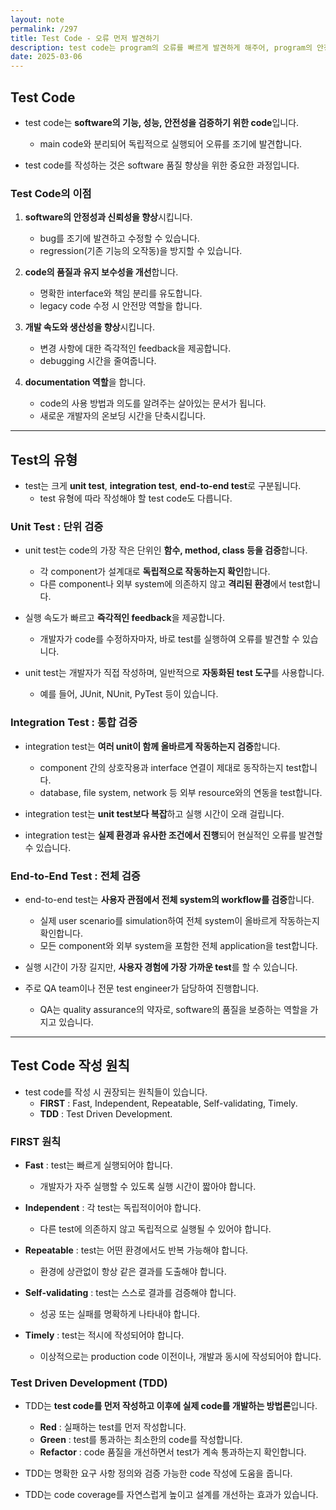 ```yaml
---
layout: note
permalink: /297
title: Test Code - 오류 먼저 발견하기
description: test code는 program의 오류를 빠르게 발견하게 해주어, program의 안정성과 개발 속도를 높여줍니다.
date: 2025-03-06
---
```



## Test Code

- test code는 **software의 기능, 성능, 안전성을 검증하기 위한 code**입니다.
    - main code와 분리되어 독립적으로 실행되어 오류를 조기에 발견합니다.

- test code를 작성하는 것은 software 품질 향상을 위한 중요한 과정입니다.


### Test Code의 이점

1. **software의 안정성과 신뢰성을 향상**시킵니다.
    - bug를 조기에 발견하고 수정할 수 있습니다.
    - regression(기존 기능의 오작동)을 방지할 수 있습니다.

2. **code의 품질과 유지 보수성을 개선**합니다.
    - 명확한 interface와 책임 분리를 유도합니다.
    - legacy code 수정 시 안전망 역할을 합니다.

3. **개발 속도와 생산성을 향상**시킵니다.
    - 변경 사항에 대한 즉각적인 feedback을 제공합니다.
    - debugging 시간을 줄여줍니다.

4. **documentation 역할**을 합니다.
    - code의 사용 방법과 의도를 알려주는 살아있는 문서가 됩니다.
    - 새로운 개발자의 온보딩 시간을 단축시킵니다.


---


## Test의 유형

- test는 크게 **unit test**, **integration test**, **end-to-end test**로 구분됩니다.
    - test 유형에 따라 작성해야 할 test code도 다릅니다.


### Unit Test : 단위 검증

- unit test는 code의 가장 작은 단위인 **함수, method, class 등을 검증**합니다.
    - 각 component가 설계대로 **독립적으로 작동하는지 확인**합니다.
    - 다른 component나 외부 system에 의존하지 않고 **격리된 환경**에서 test합니다.

- 실행 속도가 빠르고 **즉각적인 feedback**을 제공합니다.
    - 개발자가 code를 수정하자마자, 바로 test를 실행하여 오류를 발견할 수 있습니다.

- unit test는 개발자가 직접 작성하며, 일반적으로 **자동화된 test 도구**를 사용합니다.
    - 예를 들어, JUnit, NUnit, PyTest 등이 있습니다.


### Integration Test : 통합 검증

- integration test는 **여러 unit이 함께 올바르게 작동하는지 검증**합니다.
    - component 간의 상호작용과 interface 연결이 제대로 동작하는지 test합니다.
    - database, file system, network 등 외부 resource와의 연동을 test합니다.

- integration test는 **unit test보다 복잡**하고 실행 시간이 오래 걸립니다.

- integration test는 **실제 환경과 유사한 조건에서 진행**되어 현실적인 오류를 발견할 수 있습니다.


### End-to-End Test : 전체 검증

- end-to-end test는 **사용자 관점에서 전체 system의 workflow를 검증**합니다.
    - 실제 user scenario를 simulation하여 전체 system이 올바르게 작동하는지 확인합니다.
    - 모든 component와 외부 system을 포함한 전체 application을 test합니다.

- 실행 시간이 가장 길지만, **사용자 경험에 가장 가까운 test**를 할 수 있습니다.

- 주로 QA team이나 전문 test engineer가 담당하여 진행합니다.
    - QA는 quality assurance의 약자로, software의 품질을 보증하는 역할을 가지고 있습니다.


---


## Test Code 작성 원칙

- test code를 작성 시 권장되는 원칙들이 있습니다.
    - **FIRST** : Fast, Independent, Repeatable, Self-validating, Timely.
    - **TDD** : Test Driven Development.


### FIRST 원칙

- **Fast** : test는 빠르게 실행되어야 합니다.
    - 개발자가 자주 실행할 수 있도록 실행 시간이 짧아야 합니다.

- **Independent** : 각 test는 독립적이어야 합니다.
    - 다른 test에 의존하지 않고 독립적으로 실행될 수 있어야 합니다.

- **Repeatable** : test는 어떤 환경에서도 반복 가능해야 합니다.
    - 환경에 상관없이 항상 같은 결과를 도출해야 합니다.

- **Self-validating** : test는 스스로 결과를 검증해야 합니다.
    - 성공 또는 실패를 명확하게 나타내야 합니다.

- **Timely** : test는 적시에 작성되어야 합니다.
    - 이상적으로는 production code 이전이나, 개발과 동시에 작성되어야 합니다.


### Test Driven Development (TDD)

- TDD는 **test code를 먼저 작성하고 이후에 실제 code를 개발하는 방법론**입니다.
    - **Red** : 실패하는 test를 먼저 작성합니다.
    - **Green** : test를 통과하는 최소한의 code를 작성합니다.
    - **Refactor** : code 품질을 개선하면서 test가 계속 통과하는지 확인합니다.

- TDD는 명확한 요구 사항 정의와 검증 가능한 code 작성에 도움을 줍니다.

- TDD는 code coverage를 자연스럽게 높이고 설계를 개선하는 효과가 있습니다.
